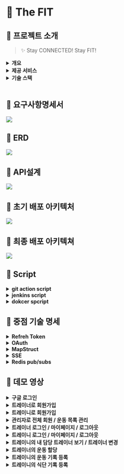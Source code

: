 # :runner: The FIT

## :muscle: 프로젝트 소개
>  :sparkles: Stay CONNECTED! Stay FIT!

<details>
<summary>
<b>개요</b>
</summary>
The FIT은 트레이너와 트레이니(회원)가 상호작용하는 플랫폼을 제공하여, 
<br>트레이너가 트레이니를 운동 및 식단 관리 측면에서 밀착 관리를 할 수 있도록 돕는 웹 애플리케이션입니다. 
</details>
<details>
<summary>
<b>제공 서비스</b>
</summary>

### :calendar: **_캘린더 (habit tracker)_**

:bow:트레이니는 각자 본인만의 캘린더를 통해서 본인의 운동 기록과 식단 기록을 확인할 수 있습니다.
<br>운동을 수행한 날과 식단을 등록한 날에는 각각 다른 색으로 표기가 됩니다.

:raising_hand:트레이너는 본인이 담당하고 있는 트레이니의 캘린더를 확인함으로써 기록을 트래킹할 수 있습니다. 

### :boxing_glove: **_운동 기록_**
:raising_hand:트레이너는 본인이 담당하고 있는 트레이니에게 운동을 할당할 수 있습니다. 
<br>후, 이에 관한 피드백을 등록할 수 있습니다.

:bow:트레이니는 트레이너가 할당한 운동을 수행함으로써 무게, 세트, 횟수 등 세세한 정보를 포함하여 운동을 기록할 수 있습니다. 
<br>후, 트레이너가 남긴 피드백을 확인할 수 있습니다.

### :green_salad: **_식단 기록_**
:bow:트레이니는 매일 식단을 사진과 상세 설명을 포함하여 등록할 수 있습니다. 

:raising_hand:트레이너는 본인이 담당하고 있는 트레이니의 식단 기록을 확인하고 
<br>후, 피드백을 남길 수 있습니다.

</details>

<details>
<summary>
<b>기술 스택</b>
</summary>
<h3>DB<h3>

<img src="https://img.shields.io/badge/mariaDB-003545?style=for-the-badge&logo=mariaDB&logoColor=white">
<img src="https://img.shields.io/badge/Redis-DC382D?style=for-the-badge&logo=Redis&logoColor=white"> 

<h3>FRONTEND<h3>

<img src="https://img.shields.io/badge/html5-E34F26?style=for-the-badge&logo=html5&logoColor=white">
<img src="https://img.shields.io/badge/javascript-F7DF1E?style=for-the-badge&logo=javascript&logoColor=black">
<img src="https://img.shields.io/badge/css-1572B6?style=for-the-badge&logo=css3&logoColor=white">
<img src="https://img.shields.io/badge/vue.js-4FC08D?style=for-the-badge&logo=vue.js&logoColor=white">
<img src="https://img.shields.io/badge/tailwindcss-skyblue?style=for-the-badge&logo=tailwindcss&logoColor=white">

<h3>BACKEND<h3>

<img src="https://img.shields.io/badge/spring-6DB33F?style=for-the-badge&logo=spring&logoColor=white">
<img src="https://img.shields.io/badge/gradle-02303A?style=for-the-badge&logo=gradle&logoColor=white">
<img src="https://img.shields.io/badge/java-007396?style=for-the-badge&logo=java&logoColor=white">

<h3>AWS<h3>

<img src="https://img.shields.io/badge/amazonecr-navy?style=for-the-badge&logo=amazonaws&logoColor=white">
<img src="https://img.shields.io/badge/amazonec2-skyblue?style=for-the-badge&logo=amazonec2&logoColor=white">
<img src="https://img.shields.io/badge/amazonrds-02303A?style=for-the-badge&logo=amazonrds&logoColor=white">
<img src="https://img.shields.io/badge/amazons3-orange?style=for-the-badge&logo=amazons3&logoColor=white">
<img src="https://img.shields.io/badge/amazoneks-green?style=for-the-badge&logo=amazonaws&logoColor=white">
<img src="https://img.shields.io/badge/amazonelastickcahe-pink?style=for-the-badge&logo=amazonaws&logoColor=white">

<h3>TOOLS</h3>

<img src="https://img.shields.io/badge/git-F05032?style=for-the-badge&logo=git&logoColor=white">
<img src="https://img.shields.io/badge/github-181717?style=for-the-badge&logo=github&logoColor=white">
<img src="https://img.shields.io/badge/gitaction-181760?style=for-the-badge&logo=github&logoColor=white">
<img src="https://img.shields.io/badge/slack-purple?style=for-the-badge&logo=slack&logoColor=white">
<img src="https://img.shields.io/badge/jenkins-orange?style=for-the-badge&logo=jenkins&logoColor=white">
</details>
<br>
  
## :muscle: 요구사항명세서
<img src="https://github.com/beyond-sw-camp/be03-4th-5team-The-FIT-devops-front/blob/8d085b767bab87ec7eb6362d8df4276b832f8b7a/The%20FIT%20%EC%82%AC%EC%A7%84%20%EC%9E%90%EB%A3%8C/The%20FIT%20%EC%9A%94%EA%B5%AC%EC%82%AC%ED%95%AD%20%EB%AA%85%EC%84%B8%EC%84%9C.png">

## :muscle: ERD

<img src="https://github.com/beyond-sw-camp/be03-4th-5team-The-FIT-devops-front/blob/8d085b767bab87ec7eb6362d8df4276b832f8b7a/The%20FIT%20%EC%82%AC%EC%A7%84%20%EC%9E%90%EB%A3%8C/The%20FIT%20%EB%85%BC%EB%A6%AC%EC%A0%81%20ERD.png">


## :muscle: API설계
<img src="https://github.com/beyond-sw-camp/be03-4th-5team-The-FIT-devops-front/blob/8d085b767bab87ec7eb6362d8df4276b832f8b7a/The%20FIT%20%EC%82%AC%EC%A7%84%20%EC%9E%90%EB%A3%8C/The%20FIT%20API%EC%84%A4%EA%B3%84.png">

## :muscle: 초기 배포 아키텍처

<img src="https://github.com/beyond-sw-camp/be03-4th-5team-The-FIT-devops-front/blob/8d085b767bab87ec7eb6362d8df4276b832f8b7a/The%20FIT%20%EC%82%AC%EC%A7%84%20%EC%9E%90%EB%A3%8C/The%20FIT%20DB%20%EC%95%84%ED%82%A4%ED%85%8D%EC%B3%90.png">

## :muscle: 최종 배포 아키텍쳐

<img src="https://github.com/beyond-sw-camp/be03-4th-5team-The-FIT-devops-front/blob/fd0c864e2ebcdd75e33210d25e93e52a2a2c63de/The%20FIT%20%EC%82%AC%EC%A7%84%20%EC%9E%90%EB%A3%8C/The%20FIT%20%EC%B5%9C%EC%A2%85%20%EB%B0%B0%ED%8F%AC%20%EC%95%84%ED%82%A4%ED%85%8D%EC%B3%90.png">

## :muscle: Script 
<details>
<summary>
<b>git action script</b>
</summary>
<pre>
  <code>
name: deploy back end
#test
on:
  push:
    branches:
      - deploy_backup
jobs:
  build-and-deploy:
    runs-on: ubuntu-latest
    steps:
      - name: checkout github
        uses: actions/checkout@v2
      - name: install kubectl
        uses: azure/setup-kubectl@v3
        with:
          version: "v1.25.9"
        id: install
      - name: configure aws
        uses: aws-actions/configure-aws-credentials@v1
        with:
          aws-access-key-id: ${{ secrets.AWS_ACCESS_KEY_ID }}
          aws-secret-access-key: ${{ secrets.AWS_SECRET_ACCESS_KEY_ID }}
          aws-region: ap-northeast-2
      - name: update cluster information
        run: aws eks update-kubeconfig --name thefit --region ap-northeast-2
      - name: Login to ecr
        id: login-ecr
        uses: aws-actions/amazon-ecr-login@v1
      - name: build and push docker image to ecr
        env:
#          수정
          REGISTRY: 346903264902.dkr.ecr.ap-northeast-2.amazonaws.com
          REPOSITORY: thefit
          IMAGE_TAG: latest
        run: |
          docker build \
          -t $REGISTRY/$REPOSITORY:$IMAGE_TAG \
          -f ./TheFit/Dockerfile ./TheFit
          docker push $REGISTRY/$REPOSITORY:$IMAGE_TAG
      - name: eks kubectl apply
        run: |
          kubectl apply -f ./TheFit/k8s/thefit-backend-deploy.yml
          kubectl rollout restart deployment thefit-backend-deploy
    
  </code>
</pre>
</details>

<details>
<summary>
<b>jenkins script</b>
</summary>
<pre>
<code>
  pipeline{
    agent any
    triggers{
        pollSCM("*/1 * * * *")
    }
    tools{
        nodejs 'nodejs20'
    }
    environment{
        AWS_ACCESS_KEY_ID = credentials('AWS_ACCESS_KEY_ID')
        AWS_SECRET_ACCESS_KEY = credentials('AWS_SECRET_ACCESS_KEY')
        AWS_REGION = 'ap-northeast-2'
    }
    stages{
        stage('Checkout'){
            steps{
                git url:'https://github.com/beyond-sw-camp-spring-project-The-fit/The-fit.git',
                credentialsId: 'github_token',
                branch: 'front'
            }
        }
        stage('npm install') {
            steps {
                dir('cal') {
                     dir('cal') {
                         sh 'npm install'
                     }
                }
            }
        }
        stage('npm run build') {
            steps {
                dir('cal') {
                     dir('cal') {
                         sh 'npm run build'
                     }
                }
            }
        }
        stage('aws cli configure'){
            steps{
                sh '''
                aws configure set aws_access_key_id $AWS_ACCESS_KEY_ID
                aws configure set aws_secret_access_key $AWS_SECRET_ACCESS_KEY
                aws configure set default.region $AWS_REGION
                '''
            }
        }
        stage('deploy to s3'){
            steps{
                sh 'aws s3 cp ./cal/cal/dist s3://the-fit-front/ --recursive'
            }
        }
    }
}
</code>
</pre>
</details>

<details>
<summary>
<b>dokcer spcript</b>
</summary>

  <pre>
    <code>
      FROM openjdk:11 as stage1
      WORKDIR /app
      COPY gradlew .
      COPY gradle gradle
      COPY build.gradle .
      COPY settings.gradle .
      COPY src src
      # git action에서 실행시 권한 관련 에러가 생기는 것으로 추측
      RUN chmod +x ./gradlew
      RUN ./gradlew bootJar
      FROM openjdk:11
      WORKDIR /app
      COPY --from=stage1 /app/build/libs/*.jar /app/app.jar
      VOLUME /tmp
      ENTRYPOINT ["java","-jar","app.jar"]
    </code>
  </pre>
</details>




## :muscle: 중점 기술 명세
<details>
<summary>
<b>Refreh Token</b>
</summary>
  
  ## Refreh Token 구현 방법 2가지
1. JWT 형태의 Refresh Token
    1. 토큰 자체에 데이터를 담을 수 있습니다.
    2. 데이터베이스에 별도로 액세스하지 않아도 된다는 점이 있고 따라 서버의 부하가 상대적으로 적습니다.
    3. Refresh Token 을 서버에서 제어할 수 없다는 단점
    4. Refresh Token 을 탈취당한 상황에서 토큰을 별달리 무효화 시키는 방법이 없습니다
2. JWT 형태가 아닌 Refresh Token
    1. 그 토큰을 사용자와 매핑되도록 데이터베이스에 저장
    2. Refresh Token 사용시 데이터베이스에 액세스
    3. 강제로 로그아웃 시키거나, 차단할 수 있게되고 또한 Refresh Token이 탈취되었을 경우 그 즉시 무효화시킬 수 있습니다.
## 구현 방식
1. Access Token
    1. jwt 토큰 발급 : 페이 로더에 이메일과 유저의 role 담음
2. Refresh Token
    1. jwt 형태가 아닌 형태로 구현
    2. 유저에 관한 특정 정보를 페이로더에 담지 않음
    3. jwt로 형태로 구현하는 이유는 logged된 유저의 정보를 DB에 조회하지 않기 위함
    4. 한번 사용된 Refresh Token은 새로 발급 (RTR 방식)
    5. 발급된 RT와 AT를 모두 탈취 당했을 경우 서버에서 이를 알 수 있다.
3. Redis
    1. Key : R.T VS A.T
    2. A.T의 경우 (A.T : R.T)
    3. 그외 사용자의 정보(unique한)로 맵핑 할 경우 ( email : R.T)
</details>

<details>
<summary>
<b>OAuth</b>
</summary>
  
  ## 기본 개념
  - 권한 부여 승인을 위해 자체 생성한 Authorization Code를 전달하는 방식
  - 클라이언트가 사용자를 대신하여 특정 자원에 접근을 요청할 때 사용
  - Refresh Token의 사용이 가능한 방식
## 유저에서 권한 서버까지
1. 유저는 권한 부여 승인 요청
2. 이후 클라이언트는 권한 서버 (구글)에서 제공하는 로그인 페이지를 브라우저를 띄움
3. 이 페이지를 통해 사용자가 로그인을 하면 권한 서버는 권한 부여 승인 코드 요청 시 전달받은 redirect_url로 Authorization Code를 전달
4. Authorization Code 는 권한 서버에서 제공하는 API를 통해 Access Token 으로 교환
  
</details>
<details>
<summary>
<b>MapStruct </b>
</summary>
  
## MapStruct 사용 이유
> MapStruct는 Java bean 유형 간의 매핑 구현을 단순화하는 코드 생성기로, 다음과 같은 이점을 제공합니다:
1. 컴파일 시점에 코드를 생성하여 런타임에서 안정성을 보장합니다.
2. 다른 매핑 라이브러리보다 압도적으로 속도가 빠릅니다.
3. 반복되는 객체 매핑에서 발생할 수 있는 오류를 줄이며, 구현 코드를 자동으로 만들어주기 때문에 사용이 쉽습니다.

## 매핑 인터페이스 정의
> 엔티티와 DTO 간 매핑을 위한 인터페이스를 생성합니다. MapStruct는 이 인터페이스를 구현하는 클래스를 자동으로 생성합니다.

## 서비스 또는 컨트롤러에서 매핑 사용
Service 또는 Controller에서 Mapper 인스턴스를 사용하여 DTO와 엔티티 간의 변환을 수행합니다. 필드가 다른 경우 매핑을 하기 위해선 다음과 같이 @Mapping을 사용해서 명시해줘야 합니다.
매핑하려는 모든 컬럼들이 같다면 별도의 어노테이션으로 표시할 필요가 없지만, 만약 지정해야 하는 경우가 있다면 예시처럼 @Mapping을 이용하여 source에는 매핑값을 가지고 올 대상, target에는 매핑할 대상을 각각 작성해줍니다.
ource="trainer.id"와 같이 점(.)을 사용하는 이유는, 복합 객체 내부의 특정 필드를 지정하기 위함입니다.
> 즉, trainer 객체의 id 필드를 대상 객체의 trainerId 필드와 매핑하겠다는 의미입니다.
>  이렇게 되면 구현체는 자동으로 생성됩니다.
</details>

<details>
<summary>
<b>SSE</b>
</summary>
  
## SSE(Server Sent Event)란?
> 웹 브라우저에서 서버쪽으로 특정 이벤트를  구독하면, 서버에서 해당 이벤트 발생시 웹브라우저로 이벤트를 보내는 방식

<img src = "https://github.com/beyond-sw-camp/be03-4th-5team-The-FIT-devops-front/blob/804c2f346ec36a86e7db5d463315458c656e7ee0/The%20FIT%20%EC%82%AC%EC%A7%84%20%EC%9E%90%EB%A3%8C/SSE.png">

## 장점
> 한 번만 연결 요청을 보내면, 연결이 종료될 때까지 재연결 과정 없이 서버에서 웹 브라우저로 데이터를 지속적으로 보낼 수 있다.
## 단점 
> 단방향 통신으로 서버에서 웹으로 데이터 전송만 가능하며, 최대 동시 접속 횟수 제한된다.
</details>

<details>
<summary>
<b>Redis pub/subs</b>
</summary>
  
## Redis pub/subs 특징
1. Publisher가 특정 채널로 메시지를 발행하면, redis가 해당 채널을 구독하고 있는 Subscriber에게 메시지를 전송한다.
2. Redis Pub/Sub 메시지 지속성이 없다.
3. 메시지를 전송 후 해당 메시지는 Redis 어디에도 저장되지 않고 삭제된다.
4. 실시간 데이터 처리에는 매우 적합하지만, 메시지가 저장되지 않는다.

<img src="https://github.com/beyond-sw-camp/be03-4th-5team-The-FIT-devops-front/blob/804c2f346ec36a86e7db5d463315458c656e7ee0/The%20FIT%20%EC%82%AC%EC%A7%84%20%EC%9E%90%EB%A3%8C/redis%20pubsub.png">

</details>


## :muscle: 데모 영상
<details>
<summary>
<b>구글 로그인</b>
</summary>
<img src="https://github.com/beyond-sw-camp/be03-4th-5team-The-FIT-devops-front/blob/1ee82addc71d841b3b8a6d8db4a81058047bc403/%EB%8D%B0%EB%AA%A8%20%EC%98%81%EC%83%81/0.%20%EA%B5%AC%EA%B8%80%EB%A1%9C%EA%B7%B8%EC%9D%B8.gif">
</details>

<details>
<summary>
<b>트레이너로 회원가입</b>
</summary>
<img src="https://github.com/beyond-sw-camp/be03-4th-5team-The-FIT-devops-front/blob/1ee82addc71d841b3b8a6d8db4a81058047bc403/%EB%8D%B0%EB%AA%A8%20%EC%98%81%EC%83%81/1.%20trainer%20%ED%9A%8C%EC%9B%90%EA%B0%80%EC%9E%85.gif">
</details>

<details>
<summary>
<b>트레이니로 회원가입</b>
</summary>
<img src="https://github.com/beyond-sw-camp/be03-4th-5team-The-FIT-devops-front/blob/1ee82addc71d841b3b8a6d8db4a81058047bc403/%EB%8D%B0%EB%AA%A8%20%EC%98%81%EC%83%81/2.%20member%20%ED%9A%8C%EC%9B%90%EA%B0%80%EC%9E%85.gif">
</details>

<details>
<summary>
<b>관리자로 전체 회원 / 운동 목록 관리</b>
</summary>
<img src="https://github.com/beyond-sw-camp/be03-4th-5team-The-FIT-devops-front/blob/1ee82addc71d841b3b8a6d8db4a81058047bc403/%EB%8D%B0%EB%AA%A8%20%EC%98%81%EC%83%81/3.%20admin%20%EC%A0%84%EC%B2%B4%ED%9A%8C%EC%9B%90%EA%B4%80%EB%A6%AC%2C%20%EC%9A%B4%EB%8F%99%EB%AA%A9%EB%A1%9D%EA%B4%80%EB%A6%AC.gif">
</details>

<details>
<summary>
<b>트레이너 로그인 / 마이페이지 / 로그아웃</b>
</summary>
<img src="[https://github.com/beyond-sw-camp-spring-project-The-fit/The-fit/blob/docs/%E1%84%83%E1%85%A6%E1%84%86%E1%85%A9%20%E1%84%8B%E1%85%A7%E1%86%BC%E1%84%89%E1%85%A1%E1%86%BC/4.%20trainer%20%E1%84%85%E1%85%A9%E1%84%80%E1%85%B3%E1%84%8B%E1%85%B5%E1%86%AB,%20%E1%84%82%E1%85%A2%E1%84%8C%E1%85%A5%E1%86%BC%E1%84%87%E1%85%A9,%20%E1%84%85%E1%85%A9%E1%84%80%E1%85%B3%E1%84%8B%E1%85%A1%E1%84%8B%E1%85%AE%E1%86%BA.gif?raw=true](https://github.com/beyond-sw-camp/be03-4th-5team-The-FIT-devops-front/blob/1ee82addc71d841b3b8a6d8db4a81058047bc403/%EB%8D%B0%EB%AA%A8%20%EC%98%81%EC%83%81/4.%20trainer%20%EB%A1%9C%EA%B7%B8%EC%9D%B8%2C%20%EB%82%B4%EC%A0%95%EB%B3%B4%2C%20%EB%A1%9C%EA%B7%B8%EC%95%84%EC%9B%83.gif)">
</details>

<details>
<summary>
<b>트레이니 로그인 / 마이페이지 / 로그아웃</b>
</summary>
<img src="https://github.com/beyond-sw-camp/be03-4th-5team-The-FIT-devops-front/blob/1ee82addc71d841b3b8a6d8db4a81058047bc403/%EB%8D%B0%EB%AA%A8%20%EC%98%81%EC%83%81/5.%20member%20%EB%A1%9C%EA%B7%B8%EC%9D%B8%2C%20%EB%82%B4%EC%A0%95%EB%B3%B4%2C%20%EB%A1%9C%EA%B7%B8%EC%95%84%EC%9B%83.gif">
</details>

<details>
<summary>
<b>트레이니의 내 담당 트레이너 보기 / 트레이너 변경</b>
</summary>
<img src="https://github.com/beyond-sw-camp/be03-4th-5team-The-FIT-devops-front/blob/1ee82addc71d841b3b8a6d8db4a81058047bc403/%EB%8D%B0%EB%AA%A8%20%EC%98%81%EC%83%81/6.%20member%20%ED%8A%B8%EB%A0%88%EC%9D%B4%EB%84%88%EB%B3%B4%EA%B8%B0%20%EB%B0%8F%20%ED%8A%B8%EB%A0%88%EC%9D%B4%EB%84%88%20%EC%88%98%EC%A0%95.gif">
</details>

<details>
<summary>
<b>트레이너의 운동 할당</b>
</summary>
<img src="https://github.com/beyond-sw-camp/be03-4th-5team-The-FIT-devops-front/blob/1ee82addc71d841b3b8a6d8db4a81058047bc403/%EB%8D%B0%EB%AA%A8%20%EC%98%81%EC%83%81/7.%20trainer%20%ED%8A%B8%EB%A0%88%EC%9D%B4%EB%8B%88%EC%97%90%EA%B2%8C%20%EC%9A%B4%EB%8F%99%ED%95%A0%EB%8B%B9.gif">
</details>

<details>
<summary>
<b>트레이니의 운동 기록 등록</b>
</summary>
<img src="https://github.com/beyond-sw-camp/be03-4th-5team-The-FIT-devops-front/blob/1ee82addc71d841b3b8a6d8db4a81058047bc403/%EB%8D%B0%EB%AA%A8%20%EC%98%81%EC%83%81/8.%20member%20%EC%9A%B4%EB%8F%99%EB%93%B1%EB%A1%9D.gif">
</details>

<details>
<summary>
<b>트레이니의 식단 기록 등록</b>
</summary>
<img src="https://github.com/beyond-sw-camp/be03-4th-5team-The-FIT-devops-front/blob/1ee82addc71d841b3b8a6d8db4a81058047bc403/%EB%8D%B0%EB%AA%A8%20%EC%98%81%EC%83%81/9.%20member%20%EC%8B%9D%EB%8B%A8%20%EB%93%B1%EB%A1%9D.gif">
</details>
